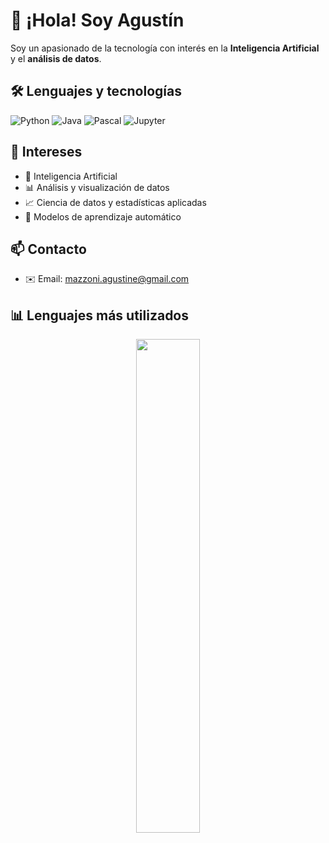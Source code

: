 # 👋 ¡Hola! Soy Agustín

Soy un apasionado de la tecnología con interés en la **Inteligencia Artificial** y el **análisis de datos**.

## 🛠️ Lenguajes y tecnologías
![Python](https://img.shields.io/badge/-Python-333?style=flat&logo=python)
![Java](https://img.shields.io/badge/-Java-333?style=flat&logo=java)
![Pascal](https://img.shields.io/badge/-Pascal-333?style=flat&logo=delphi)
![Jupyter](https://img.shields.io/badge/-Jupyter-333?style=flat&logo=jupyter)

## 🎯 Intereses
- 🤖 Inteligencia Artificial  
- 📊 Análisis y visualización de datos  
- 📈 Ciencia de datos y estadísticas aplicadas  
- 🧠 Modelos de aprendizaje automático  

## 📫 Contacto
- ✉️ Email: [mazzoni.agustine@gmail.com](mailto:mazzoni.agustine@gmail.com)

## 📊 Lenguajes más utilizados
<p align="center">
  <img src="https://github-readme-stats.vercel.app/api/top-langs/?username=mazzoniagustin&theme=github_dark" width="45%" />
</p>
